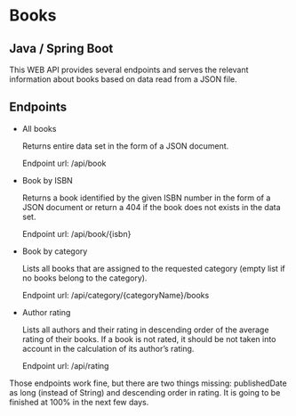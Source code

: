 # Books
Java / Spring Boot
-

This WEB API provides several endpoints and serves the relevant information about books based on data read from a JSON file.

Endpoints 
-

- All books

  Returns entire data set in the form of a JSON document.

  Endpoint url: /api/book

- Book by ISBN 

  Returns a book identified by the given ISBN number in the form of a JSON document or 
return a 404 if the book does not exists in the data set.

  Endpoint url: /api/book/{isbn}

- Book by category 

  Lists all books that are assigned to the requested category (empty list if no books belong to the category).

  Endpoint url: /api/category/{categoryName}/books

- Author rating 

  Lists all authors and their rating in descending order of the average rating of their books. 
If a book is not rated, it should be not taken into account in the calculation of its author’s rating.

  Endpoint url: /api/rating

Those endpoints work fine, but there are two things missing: publishedDate as long (instead of String) and descending order in rating. It is going to be finished at 100% in the next few days. 
